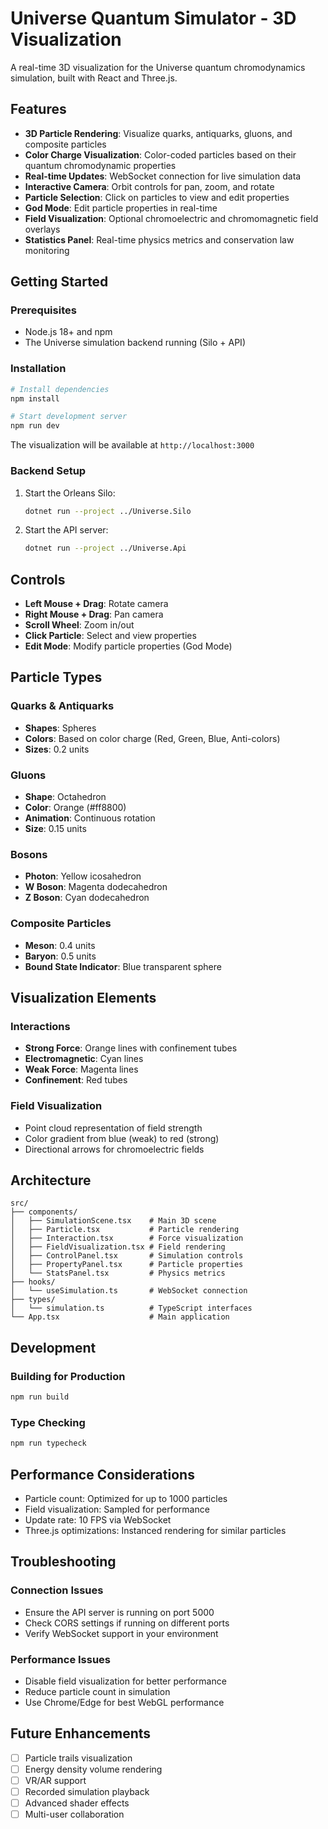 # Universe Quantum Simulator - 3D Visualization

A real-time 3D visualization for the Universe quantum chromodynamics simulation, built with React and Three.js.

## Features

- **3D Particle Rendering**: Visualize quarks, antiquarks, gluons, and composite particles
- **Color Charge Visualization**: Color-coded particles based on their quantum chromodynamic properties
- **Real-time Updates**: WebSocket connection for live simulation data
- **Interactive Camera**: Orbit controls for pan, zoom, and rotate
- **Particle Selection**: Click on particles to view and edit properties
- **God Mode**: Edit particle properties in real-time
- **Field Visualization**: Optional chromoelectric and chromomagnetic field overlays
- **Statistics Panel**: Real-time physics metrics and conservation law monitoring

## Getting Started

### Prerequisites

- Node.js 18+ and npm
- The Universe simulation backend running (Silo + API)

### Installation

```bash
# Install dependencies
npm install

# Start development server
npm run dev
```

The visualization will be available at `http://localhost:3000`

### Backend Setup

1. Start the Orleans Silo:
   ```bash
   dotnet run --project ../Universe.Silo
   ```

2. Start the API server:
   ```bash
   dotnet run --project ../Universe.Api
   ```

## Controls

- **Left Mouse + Drag**: Rotate camera
- **Right Mouse + Drag**: Pan camera
- **Scroll Wheel**: Zoom in/out
- **Click Particle**: Select and view properties
- **Edit Mode**: Modify particle properties (God Mode)

## Particle Types

### Quarks & Antiquarks
- **Shapes**: Spheres
- **Colors**: Based on color charge (Red, Green, Blue, Anti-colors)
- **Sizes**: 0.2 units

### Gluons
- **Shape**: Octahedron
- **Color**: Orange (#ff8800)
- **Animation**: Continuous rotation
- **Size**: 0.15 units

### Bosons
- **Photon**: Yellow icosahedron
- **W Boson**: Magenta dodecahedron
- **Z Boson**: Cyan dodecahedron

### Composite Particles
- **Meson**: 0.4 units
- **Baryon**: 0.5 units
- **Bound State Indicator**: Blue transparent sphere

## Visualization Elements

### Interactions
- **Strong Force**: Orange lines with confinement tubes
- **Electromagnetic**: Cyan lines
- **Weak Force**: Magenta lines
- **Confinement**: Red tubes

### Field Visualization
- Point cloud representation of field strength
- Color gradient from blue (weak) to red (strong)
- Directional arrows for chromoelectric fields

## Architecture

```
src/
├── components/
│   ├── SimulationScene.tsx    # Main 3D scene
│   ├── Particle.tsx           # Particle rendering
│   ├── Interaction.tsx        # Force visualization
│   ├── FieldVisualization.tsx # Field rendering
│   ├── ControlPanel.tsx       # Simulation controls
│   ├── PropertyPanel.tsx      # Particle properties
│   └── StatsPanel.tsx         # Physics metrics
├── hooks/
│   └── useSimulation.ts       # WebSocket connection
├── types/
│   └── simulation.ts          # TypeScript interfaces
└── App.tsx                    # Main application
```

## Development

### Building for Production

```bash
npm run build
```

### Type Checking

```bash
npm run typecheck
```

## Performance Considerations

- Particle count: Optimized for up to 1000 particles
- Field visualization: Sampled for performance
- Update rate: 10 FPS via WebSocket
- Three.js optimizations: Instanced rendering for similar particles

## Troubleshooting

### Connection Issues
- Ensure the API server is running on port 5000
- Check CORS settings if running on different ports
- Verify WebSocket support in your environment

### Performance Issues
- Disable field visualization for better performance
- Reduce particle count in simulation
- Use Chrome/Edge for best WebGL performance

## Future Enhancements

- [ ] Particle trails visualization
- [ ] Energy density volume rendering
- [ ] VR/AR support
- [ ] Recorded simulation playback
- [ ] Advanced shader effects
- [ ] Multi-user collaboration